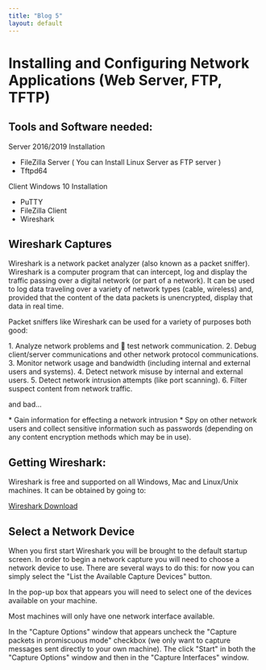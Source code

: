 ```yaml
---
title: "Blog 5"
layout: default
---
```

<h1> Installing and Configuring Network Applications (Web Server, FTP, TFTP) </h1>
<h2> Tools and Software needed: </h2>
<p> Server 2016/2019 Installation </p>

*  FileZilla Server ( You can Install Linux Server as FTP server )
*  Tftpd64

<p> Client Windows 10 Installation </p>

*  PuTTY
*  FileZilla Client
*  Wireshark

<h2> Wireshark Captures </h2>

<p> Wireshark is a network packet analyzer (also known as a packet sniffer). Wireshark is a computer
program that can intercept, log and display the traffic passing over a digital network (or part of a
network). It can be used to log data traveling over a variety of network types (cable, wireless) and,
provided that the content of the data packets is unencrypted, display that data in real time. </p>

<p> Packet sniffers like Wireshark can be used for a variety of purposes both good: </p>
1.  Analyze network problems and  test network communication.
2.  Debug client/server communications and other network protocol communications.
3.  Monitor network usage and bandwidth (including internal and external users and systems).
4.  Detect network misuse by internal and external users.
5.  Detect network intrusion attempts (like port scanning).
6.  Filter suspect content from network traffic.
<p> and bad... </p>
* Gain information for effecting a network intrusion
* Spy on other network users and collect sensitive information such as passwords (depending on any content encryption methods which may be in use).

<h2> Getting Wireshark: </h2>
<p> Wireshark is free and supported on all Windows, Mac and Linux/Unix machines. It can be obtained by
going to: </p>
<a href="http://www.wireshark.org/download.html">Wireshark Download</a>

<h2>  Select a Network Device </h2>
<p> When you first start Wireshark you will be brought to the default startup screen. In order to begin a
network capture you will need to choose a network device to use. There are several ways to do this: for
now you can simply select the "List the Available Capture Devices" button.</p>

<p> In the pop-up box that appears you will need to select one of the devices available on your machine. </p>
<p> Most machines will only have one network interface available. </p>
<p> In the "Capture Options" window that appears uncheck the "Capture packets in promiscuous mode"
checkbox (we only want to capture messages sent directly to your own machine). The click "Start" in
both the "Capture Options" window and then in the "Capture Interfaces" window. </p>
